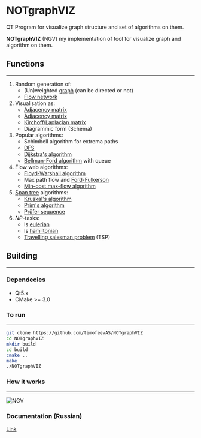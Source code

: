 # NOTgraphVIZ
QT Program for visualize graph structure and set of algorithms on them. 

**NOTgraphVIZ** (NGV) my implementation of tool for visualize graph and algorithm on them.

## Functions
---
1.  Random generation of:
    * (Un)weighted [graph](https://en.wikipedia.org/wiki/Graph_(discrete_mathematics)) (can be directed or not)
    *   [Flow network](https://en.wikipedia.org/wiki/Flow_network)
2. Visualisation as:
   * [Adjacency matrix](https://en.wikipedia.org/wiki/Adjacency_matrix)
   * [Adjacency matrix](https://en.wikipedia.org/wiki/Adjacency_list)
   * [Kirchoff/Laplacian matrix](https://en.wikipedia.org/wiki/Laplacian_matrix) 
   * Diagrammic form (Schema)
3. Popular algorithms:
   *  Schimbell algorithm for extrema paths
   *  [DFS](https://en.wikipedia.org/wiki/Depth-first_search)
   *  [Dijkstra's algorithm](https://en.wikipedia.org/wiki/Dijkstra%27s_algorithm)
   *  [Bellman-Ford algorithm](https://en.wikipedia.org/wiki/Bellman–Ford_algorithm) with queue
4. Flow web algorithms: 
   * [Floyd-Warshall algorithm](https://en.wikipedia.org/wiki/Floyd–Warshall_algorithm)
   *  Max path flow and [Ford-Fulkerson](https://en.wikipedia.org/wiki/Ford–Fulkerson_algorithm)
   *  [Min-cost max-flow algorithm](https://en.wikipedia.org/wiki/Minimum-cost_flow_problem)
5. [Span tree](https://en.wikipedia.org/wiki/Spanning_tree) algorithms:
   * [Kruskal's algorithm](https://en.wikipedia.org/wiki/Kruskal%27s_algorithm) 
   * [Prim's algorithm](https://en.wikipedia.org/wiki/Prim%27s_algorithm)
   * [Prüfer sequence](https://en.wikipedia.org/wiki/Prüfer_sequence)
6. *NP*-tasks:
   * Is [eulerian](https://en.wikipedia.org/wiki/Eulerian_path)
   * Is [hamiltonian](https://en.wikipedia.org/wiki/Hamiltonian_path)
   * [Travelling salesman problem](https://en.wikipedia.org/wiki/Travelling_salesman_problem) (TSP)

## Building
---
### Dependecies
- Qt5.x
- CMake >= 3.0

### To run
---
```bash
git clone https://github.com/timofeevAS/NOTgraphVIZ
cd NOTgraphVIZ
mkdir build
cd build
cmake ..
make
./NOTgraphVIZ
```
### How it works
---
![NGV](./media/ngv.gif)
### Documentation (Russian)
[Link](https://drive.google.com/file/d/1W2YMEHXAQJxBd_w1ZTIgWaDxW7v6yyiW/view?usp=sharing)